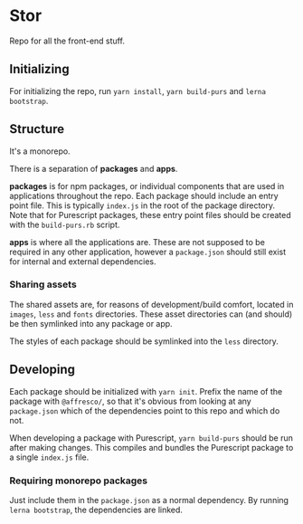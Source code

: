 # Stor

Repo for all the front-end stuff.

## Initializing

For initializing the repo, run `yarn install`, `yarn build-purs` and `lerna bootstrap`.

## Structure

It's a monorepo.

There is a separation of **packages** and **apps**.

**packages** is for npm packages, or individual components that are used in applications throughout the repo.
Each package should include an entry point file. This is typically `index.js` in the root of the package directory.
Note that for Purescript packages, these entry point files should be created with the `build-purs.rb` script.

**apps** is where all the applications are. These are not supposed to be required in any other application, however a `package.json` should still exist for internal and external dependencies.

### Sharing assets

The shared assets are, for reasons of development/build comfort, located in `images`, `less` and `fonts` directories. These asset directories can (and should) be then symlinked into any package or app.

The styles of each package should be symlinked into the `less` directory.

## Developing

Each package should be initialized with `yarn init`. Prefix the name of the package with `@affresco/`, so that it's obvious from looking at any `package.json` which of the dependencies point to this repo and which do not.

When developing a package with Purescript, `yarn build-purs` should be run after making changes. This compiles and bundles the Purescript package to a single `index.js` file.

### Requiring monorepo packages

Just include them in the `package.json` as a normal dependency. By running `lerna bootstrap`, the dependencies are linked.